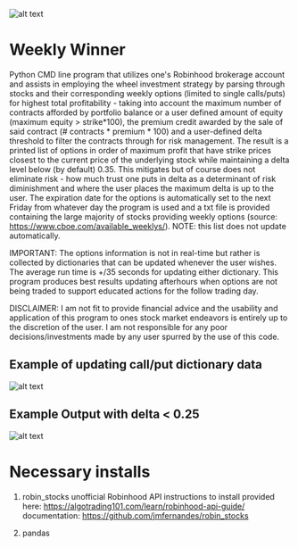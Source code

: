![alt text](https://github.com/Choochera/WeeklyWinner/blob/main/Source/dashboard.PNG "Home Screen")

# Weekly Winner

Python CMD line program that utilizes one's Robinhood brokerage account and assists in employing the wheel investment strategy by parsing through stocks and their corresponding weekly options (limited to single calls/puts) for highest total profitability - taking into account the maximum number of contracts afforded by portfolio balance or a user defined amount of equity (maximum equity > strike*100), the premium credit awarded by the sale of said contract (# contracts * premium * 100) and a user-defined delta threshold to filter the contracts through for risk management. The result is a printed list of options in order of maximum profit that have strike prices closest to the current price of the underlying stock while maintaining a delta level below (by default) 0.35. This mitigates but of course does not eliminate risk - how much trust one puts in delta as a determinant of risk diminishment and where the user places the maximum delta is up to the user. The expiration date for the options is automatically set to the next Friday from whatever day the program is used and a txt file is provided containing the large majority of stocks providing weekly options (source: https://www.cboe.com/available_weeklys/). NOTE: this list does not update automatically.

IMPORTANT: The options information is not in real-time but rather is collected by dictionaries that can be updated whenever the user wishes. The average run time is +/35 seconds for updating either dictionary. This program produces best results updating afterhours when options are not being traded to support educated actions for the follow trading day.

DISCLAIMER: I am not fit to provide financial advice and the usability and application of this program to ones stock market endeavors is entirely up to the discretion of the user. I am not responsible for any poor decisions/investments made by any user spurred by the use of this code.

## Example of updating call/put dictionary data

![alt text](https://github.com/Choochera/WeeklyWinner/blob/main/Source/update.PNG "Update Put")

## Example Output with delta < 0.25

![alt text](https://github.com/Choochera/WeeklyWinner/blob/main/Source/output.PNG "Output")


# Necessary installs

1. robin_stocks
  unofficial Robinhood API 
  instructions to install provided here: https://algotrading101.com/learn/robinhood-api-guide/
  documentation: https://github.com/jmfernandes/robin_stocks

2. pandas